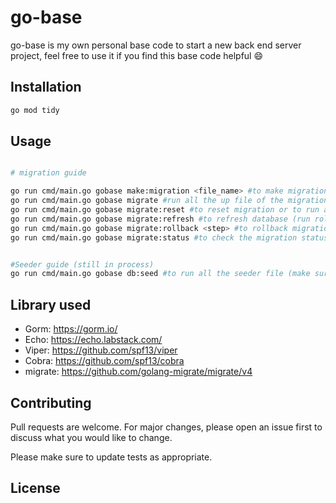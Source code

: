 # go-base

go-base is my own personal base code to start a new back end server project, feel free to use it if you find this base code helpful 😄

## Installation

```bash
go mod tidy
```

## Usage

```bash

# migration guide

go run cmd/main.go gobase make:migration <file_name> #to make migration file (use create_table_name_table or update_table_name_table to automatically generate sql)
go run cmd/main.go gobase migrate #run all the up file of the migration you made
go run cmd/main.go gobase migrate:reset #to reset migration or to run all the down fil of the migration file you made
go run cmd/main.go gobase migrate:refresh #to refresh database (run rollback, then migrate database again)
go run cmd/main.go gobase migrate:rollback <step> #to rollback migration or to run the down file of migration file according to the number of step inserted
go run cmd/main.go gobase migrate:status #to check the migration status


#Seeder guide (still in process)
go run cmd/main.go gobase db:seed #to run all the seeder file (make sure you create and set up the seeder file in the database folder first)

```

## Library used

- Gorm: https://gorm.io/
- Echo: https://echo.labstack.com/
- Viper: https://github.com/spf13/viper
- Cobra: https://github.com/spf13/cobra
- migrate: https://github.com/golang-migrate/migrate/v4

## Contributing

Pull requests are welcome. For major changes, please open an issue first
to discuss what you would like to change.

Please make sure to update tests as appropriate.

## License
